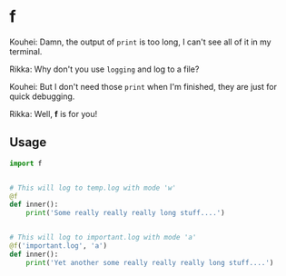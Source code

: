 # f

Kouhei: Damn, the output of `print` is too long, I can't see all of it in my terminal.

Rikka: Why don't you use `logging` and log to a file?

Kouhei: But I don't need those `print` when I'm finished, they are just for quick debugging.

Rikka: Well, **f** is for you!

## Usage

```python
import f


# This will log to temp.log with mode 'w'
@f
def inner():
    print('Some really really really long stuff....')


# This will log to important.log with mode 'a'
@f('important.log', 'a')
def inner():
    print('Yet another some really really really long stuff....')
```
